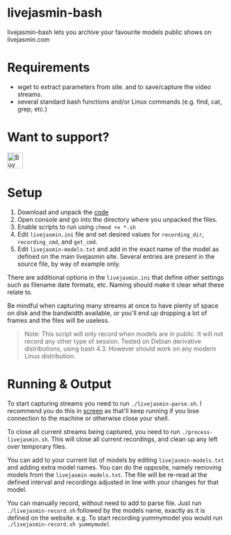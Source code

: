# livejasmin-bash
livejasmin-bash lets you archive your favourite models public shows on livejasmin.com

# Requirements
 - wget to extract parameters from site. and to save/capture the video streams.
 - several standard bash functions and/or Linux commands (e.g. find, cat, grep, etc.)

# Want to support?
<a href='https://ko-fi.com/A3803R8B' target='_blank'><img height='36' style='border:0px;height:36px;' src='https://az743702.vo.msecnd.net/cdn/kofi2.png?v=0' border='0' alt='Buy Me a Coffee at ko-fi.com' /></a>

# Setup
1. Download and unpack the [code](https://github.com/dirk362/livejasmin-bash/archive/master.zip)
2. Open console and go into the directory where you unpacked the files.
3. Enable scripts to run using `chmod +x *.sh`
4. Edit `livejasmin.ini` file and set desired values for `recording_dir`, `recording_cmd`, and `get_cmd`.
5. Edit `livejasmin-models.txt` and add in the exact name of the model as defined on the main livejasmin site. Several entries are present in the source file, by way of example only.

There are additional options in the `livejasmin.ini` that define other settings such as filename date formats, etc. Naming should make it clear what these relate to.

Be mindful when capturing many streams at once to have plenty of space on disk and the bandwidth available, or you'll end up dropping a lot of frames and the files will be useless.

> Note: This script will only record when models are in public. It will not record any other type of session.
Tested on Debian derivative distributions, using bash 4.3. However should work on any modern Linux distribution.

# Running & Output
To start capturing streams you need to run `./livejasmin-parse.sh`. I recommend you do this in [screen](https://www.gnu.org/software/screen/) as that'll keep running if you lose connection to the machine or otherwise close your shell.

To close all current streams being captured, you need to run `./process-livejasmin.sh`. This will close all current recordings, and clean up any left over temporary files.

You can add to your current list of models by editing `livejasmin-models.txt` and adding extra model names.
You can do the opposite, namely removing models from the `livejasmin-models.txt`. 
The file will be re-read at the defined interval and recordings adjusted in line with your changes for that model.

You can manually record, without need to add to parse file. Just run `./livejasmin-record.sh` followed by the models name, exactly as it is defined on the website.
e.g. To start recording yummymodel you would run `./livejasmin-record.sh yummymodel`
